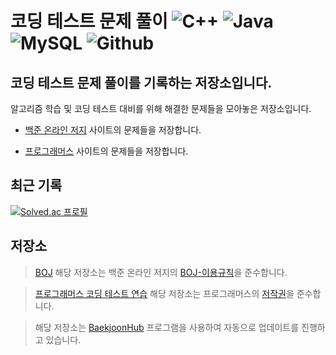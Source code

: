 # 코딩 테스트 문제 풀이 <img alt="C++" src ="https://img.shields.io/badge/c++-00599C?style=flat-square&logo=c%2B%2B&logoColor=white"/> <img alt="Java" src ="https://img.shields.io/badge/java-007396?style=flat-square&logo=java&logoColor=white"/> <img alt="MySQL" src ="https://img.shields.io/badge/mysql-4479A1?style=flat-square&logo=mysql&logoColor=white"/> <img alt="Github" src ="https://img.shields.io/badge/github-181717?style=flat-square&logo=github&logoColor=white"/>

## 코딩 테스트 문제 풀이를 기록하는 저장소입니다.

알고리즘 학습 및 코딩 테스트 대비를 위해 해결한 문제들을 모아놓은 저장소입니다.

* [백준 온라인 저지](https://www.acmicpc.net) 사이트의 문제들을 저장합니다.

* [프로그래머스](https://programmers.co.kr/learn/challenges) 사이트의 문제들을 저장합니다.


## 최근 기록

[![Solved.ac
프로필](http://mazassumnida.wtf/api/generate_badge?boj=seunghyun4525)](https://solved.ac/seunghyun4525)

## 저장소 

> [BOJ](https://www.acmicpc.net)
> 해당 저장소는 백준 온라인 저지의 [BOJ-이용규칙](https://help.acmicpc.net/rule)을 준수합니다.

> [프로그래머스 코딩 테스트 연습](https://programmers.co.kr/learn/challenges)
> 해당 저장소는 프로그래머스의 [저작권](https://programmers.zendesk.com/hc/ko/articles/360034546572-프로그래머스의-알고리즘-문제-풀이를-개인-블로그-GitHub-기타-사이트에-올려도-되나요-)을 준수합니다.

> 해당 저장소는 [BaekjoonHub](https://github.com/BaekjoonHub/BaekjoonHub) 프로그램을 사용하여 자동으로 업데이트를 진행하고 있습니다.

